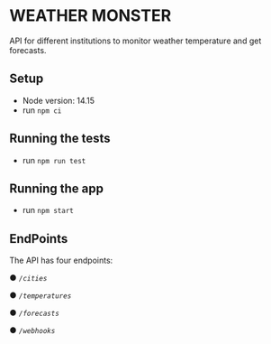 # WEATHER MONSTER

API for different institutions to monitor weather temperature and get forecasts. 

## Setup

-   Node version: 14.15
-   run `npm ci`

## Running the tests
-   run `npm run test`

## Running the app
-   run `npm start`

## EndPoints
The API has four endpoints: 

● _`/cities`_ 

● _`/temperatures`_

● _`/forecasts`_

● _`/webhooks`_



